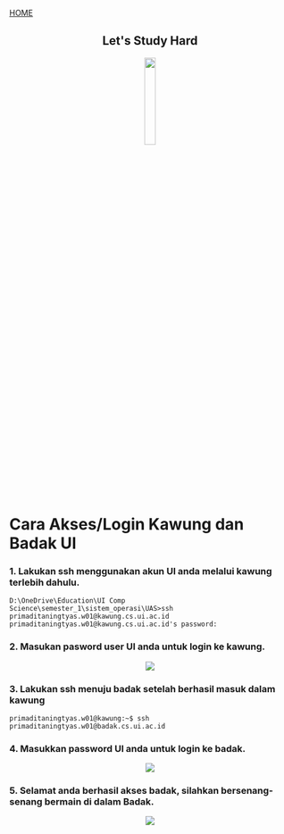 [HOME](https://Gusni-Lusiana.github.io/os201/)

<center> <h2> Let's Study Hard</h2> </center>
  
<div align="center"> <img src="https://media.giphy.com/media/dNgK7Ws7y176U/giphy.gif" width="20%"> </div>

# Cara Akses/Login Kawung dan Badak UI

### 1. Lakukan ssh menggunakan akun UI anda melalui kawung terlebih dahulu.

```
D:\OneDrive\Education\UI Comp Science\semester_1\sistem_operasi\UAS>ssh primaditaningtyas.w01@kawung.cs.ui.ac.id
primaditaningtyas.w01@kawung.cs.ui.ac.id's password:
```

### 2. Masukan pasword user UI anda untuk login ke kawung.

<div align="center"> <img src="https://i.ibb.co/9HhpXTw/1.png"> </div>

### 3. Lakukan ssh menuju badak setelah berhasil masuk dalam kawung

```
primaditaningtyas.w01@kawung:~$ ssh primaditaningtyas.w01@badak.cs.ui.ac.id
```

### 4. Masukkan password UI anda untuk login ke badak.

<div align="center"> <img src="https://i.ibb.co/F63rNT4/2.png"> </div>

### 5. Selamat anda berhasil akses badak, silahkan bersenang-senang bermain di dalam Badak.

<div align="center"> <img src="https://i.ibb.co/NKxsVbS/3.png"> </div>

